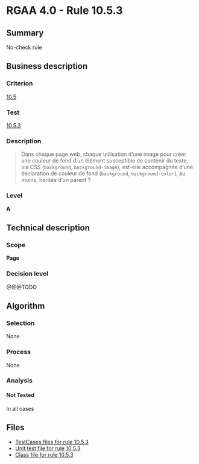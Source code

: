 # RGAA 4.0 - Rule 10.5.3

## Summary

No-check rule

## Business description

### Criterion

[10.5](https://www.numerique.gouv.fr/publications/rgaa-accessibilite/methode/criteres/#crit-10-5)

### Test

[10.5.3](https://www.numerique.gouv.fr/publications/rgaa-accessibilite/methode/criteres/#test-10-5-3)

### Description

> Dans chaque page web, chaque utilisation d’une image pour créer une couleur de fond d’un élément susceptible de contenir du texte, via CSS (`background`, `background-image`), est-elle accompagnée d’une déclaration de couleur de fond (`background`, `background-color`), au moins, héritée d’un parent ?

### Level

**A**


## Technical description

### Scope

**Page**

### Decision level

@@@TODO


## Algorithm

### Selection

None

### Process

None

### Analysis

#### Not Tested

In all cases


## Files

- [TestCases files for rule 10.5.3](https://gitlab.com/asqatasun/Asqatasun/-/tree/v5/rules/rules-rgaa4.0/src/test/resources/testcases/rgaa40/Rgaa40Rule100503/)
- [Unit test file for rule 10.5.3](https://gitlab.com/asqatasun/Asqatasun/-/blob/v5/rules/rules-rgaa4.0/src/test/java/org/asqatasun/rules/rgaa40/Rgaa40Rule100503Test.java)
- [Class file for rule 10.5.3](https://gitlab.com/asqatasun/Asqatasun/-/blob/v5/rules/rules-rgaa4.0/src/main/java/org/asqatasun/rules/rgaa40/Rgaa40Rule100503.java)


